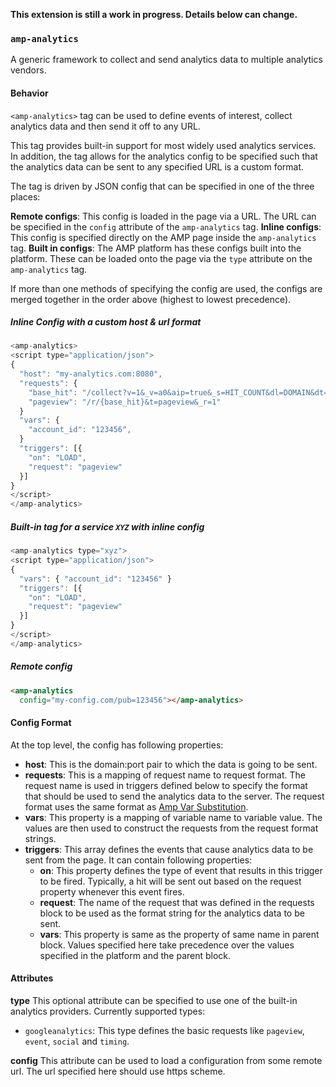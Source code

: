 <!---
Copyright 2015 The AMP HTML Authors. All Rights Reserved.

Licensed under the Apache License, Version 2.0 (the "License");
you may not use this file except in compliance with the License.
You may obtain a copy of the License at

      http://www.apache.org/licenses/LICENSE-2.0

Unless required by applicable law or agreed to in writing, software
distributed under the License is distributed on an "AS-IS" BASIS,
WITHOUT WARRANTIES OR CONDITIONS OF ANY KIND, either express or implied.
See the License for the specific language governing permissions and
limitations under the License.
-->

**This extension is still a work in progress. Details below can change.**

### <a name="amp-analytics"></a> `amp-analytics`

A generic framework to collect and send analytics data to multiple analytics vendors.

#### <a name="behavior"></a>Behavior

`<amp-analytics>` tag can be used to define events of interest, collect analytics data and then send it off to any URL.

This tag provides built-in support for most widely used analytics services. In addition, the tag allows for the analytics config to be specified such that the analytics data can be sent to any specified URL is a custom format.

The tag is driven by JSON config that can be specified in one of the three places:

**Remote configs**: This config is loaded in the page via a URL. The URL can be specified in the `config` attribute of the `amp-analytics` tag.
**Inline configs**: This config is specified directly on the AMP page inside the `amp-analytics` tag.
**Built in configs**: The AMP platform has these configs built into the platform. These can be loaded onto the page via the `type` attribute on the `amp-analytics` tag.

If more than one methods of specifying the config are used, the configs are merged together in the order above (highest to lowest precedence).


##### <a name="inline"></a>Inline Config with a custom host & url format
```javascript
<amp-analytics>
<script type="application/json">
{
  "host": "my-analytics.com:8080",
  "requests": {
    "base_hit": "/collect?v=1&_v=a0&aip=true&_s=HIT_COUNT&dl=DOMAIN&dt=TITLE&sr=SCREEN_WIDTHxSCREEN_HEIGHT&ht=TIMESTAMP&cid=CLIENT_IDENTIFIER&tid=ACCOUNT"
    "pageview": "/r/{base_hit}&t=pageview&_r=1"
  }
  "vars": {
    "account_id": "123456",
  }
  "triggers": [{
    "on": "LOAD",
    "request": "pageview"
  }]
}
</script>
</amp-analytics>
```
##### <a name="builtin"></a>Built-in tag for a service `XYZ` with inline config

```javascript
<amp-analytics type="xyz">
<script type="application/json">
{
  "vars": { "account_id": "123456" }
  "triggers": [{
    "on": "LOAD",
    "request": "pageview"
  }]
}
</script>
</amp-analytics>
```

##### <a name="remote"></a>Remote config

```html
<amp-analytics
  config="my-config.com/pub=123456"></amp-analytics>
```

####  <a name="format"></a>Config Format

At the top level, the config has following properties:
- **host**: This is the domain:port pair to which the data is going to be sent.
-  **requests**: This is a mapping of request name to request format. The request name is used in triggers defined below to specify the format that should be used to send the analytics data to the server. The request format uses the same format as [Amp Var Substitution](https://github.com/ampproject/amphtml/blob/master/spec/amp-var-substitutions.md).
- **vars**: This property is a mapping of variable name to variable value. The values are then used to construct the requests from the request format strings.
- **triggers**: This array defines the events that cause analytics data to be sent from the page. It can contain following properties:
    -  **on**: This property defines the type of event that results in this trigger to be fired. Typically, a hit will be sent out based on the request property whenever this event fires.
    -  **request**: The name of the request that was defined in the requests block to be used as the format string for the analytics data to be sent.
    -  **vars**: This property is same as the property of same name in parent block. Values specified here take precedence over the values specified in the platform and the parent block. 


#### <a name="attributes"></a>Attributes

**type**
This optional attribute can be specified to use one of the built-in analytics providers. Currently supported types:
- `googleanalytics`: This type defines the basic requests like `pageview`,  `event`, `social` and `timing`.

**config**
This attribute can be used to load a configuration from some remote url. The url specified here should use https scheme.
